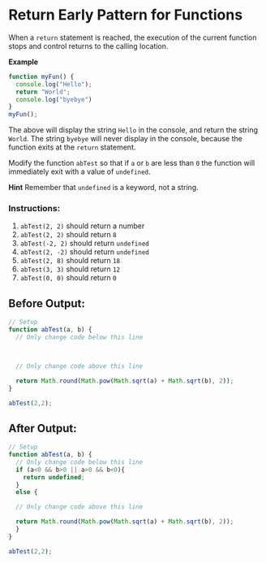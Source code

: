 # Return Early Pattern for Functions

When a `return` statement is reached, the execution of the current function stops and control returns to the calling location.

**Example**
```javascript
function myFun() {
  console.log("Hello");
  return "World";
  console.log("byebye")
}
myFun();
```

The above will display the string `Hello` in the console, and return the string `World`. The string `byebye` will never display in the console, because the function exits at the `return` statement.

Modify the function `abTest` so that if `a` or `b` are less than `0` the function will immediately exit with a value of `undefined`.

**Hint**
Remember that `undefined` is a keyword, not a string.

### Instructions:
1. `abTest(2, 2)` should return a number
2. `abTest(2, 2)` should return `8`
3. `abTest(-2, 2)` should return `undefined`
4. `abTest(2, -2)` should return `undefined`
5. `abTest(2, 8)` should return `18`
6. `abTest(3, 3)` should return `12`
7. `abTest(0, 0)` should return `0`

## Before Output:
```javascript
// Setup
function abTest(a, b) {
  // Only change code below this line



  // Only change code above this line

  return Math.round(Math.pow(Math.sqrt(a) + Math.sqrt(b), 2));
}

abTest(2,2);
```

## After Output:
```javascript
// Setup
function abTest(a, b) {
  // Only change code below this line
  if (a<0 && b>0 || a>0 && b<0){
    return undefined;
  }
  else {

  // Only change code above this line

  return Math.round(Math.pow(Math.sqrt(a) + Math.sqrt(b), 2));
  }
}

abTest(2,2);
```